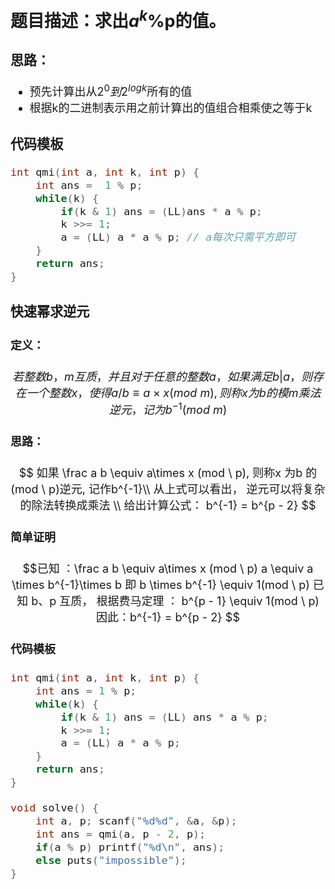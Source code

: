 <font size=4>

## 题目描述：求出$a^k$%p的值。
### 思路：

* 预先计算出从$2^0到2^{logk}$所有的值
* 根据k的二进制表示用之前计算出的值组合相乘使之等于k



### 代码模板

```c++
int qmi(int a, int k, int p) {
    int ans =  1 % p;
    while(k) {
        if(k & 1) ans = (LL)ans * a % p;
        k >>= 1;
        a = (LL) a * a % p; // a每次只需平方即可
    }
    return ans;
}
```
### 快速幂求逆元
#### 定义：
```math
若整数b，m互质，并且对于任意的整数a，如果满足b|a，则存在一个整数x，使得a/b≡a\times x(mod \ m),则称x为b的模m乘法逆元，记为b^{-1} (mod \ m) 
```
#### 思路：
```math

如果  \frac a b \equiv a\times x (mod \  p), 则称x 为b 的(mod \ p)逆元, 记作b^{-1}\\


从上式可以看出， 逆元可以将复杂的除法转换成乘法 \\ 
给出计算公式：


b^{-1} = b^{p - 2}

```
#### 简单证明
```math
已知 ：\frac a b \equiv a\times x (mod \  p)     

a \equiv a \times b^{-1}\times b  

即   b \times b^{-1} \equiv 1(mod \ p) 

已知 b、p 互质， 根据费马定理 ：

b^{p - 1} \equiv 1(mod \  p)

因此：b^{-1} = b^{p - 2}

```
#### 代码模板
```c++
int qmi(int a, int k, int p) {
    int ans = 1 % p;
    while(k) {
        if(k & 1) ans = (LL) ans * a % p;
        k >>= 1;
        a = (LL) a * a % p;
    }
    return ans;
}

void solve() {
    int a, p; scanf("%d%d", &a, &p);
    int ans = qmi(a, p - 2, p);
    if(a % p) printf("%d\n", ans);
    else puts("impossible");
}
```


</font>



